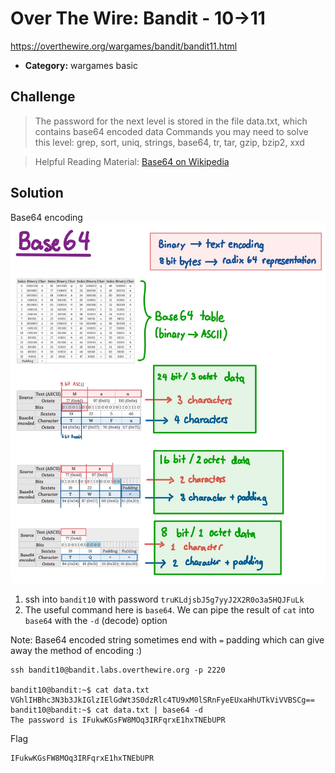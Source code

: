 # Over The Wire: Bandit - 10->11

https://overthewire.org/wargames/bandit/bandit11.html

- **Category:** wargames basic

## Challenge

> The password for the next level is stored in the file data.txt, which contains base64 encoded data
Commands you may need to solve this level: grep, sort, uniq, strings, base64, tr, tar, gzip, bzip2, xxd

> Helpful Reading Material: [Base64 on Wikipedia](https://en.wikipedia.org/wiki/Base64)



## Solution

Base64 encoding
![base64 encoding](./base64.jpg)

1. ssh into `bandit10` with password `truKLdjsbJ5g7yyJ2X2R0o3a5HQJFuLk`
2. The useful command here is `base64`. We can pipe the result of `cat` into `base64` with the `-d` (decode) option

Note: Base64 encoded string sometimes end with `=` padding which can give away the method of encoding :)

```
ssh bandit10@bandit.labs.overthewire.org -p 2220

bandit10@bandit:~$ cat data.txt
VGhlIHBhc3N3b3JkIGlzIElGdWt3S0dzRlc4TU9xM0lSRnFyeEUxaHhUTkViVVBSCg==
bandit10@bandit:~$ cat data.txt | base64 -d
The password is IFukwKGsFW8MOq3IRFqrxE1hxTNEbUPR
```

Flag
```
IFukwKGsFW8MOq3IRFqrxE1hxTNEbUPR
```
